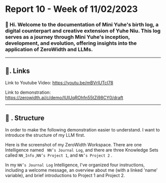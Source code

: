 # Report 10 - Week of 11/02/2023 #

### 👋 Hi. Welcome to the documentation of Mini Yuhe's birth log, a digital counterpart and creative extension of Yuhe Niu. This log serves as a journey through Mini Yuhe's inception, development, and evolution, offering insights into the application of ZeroWidth and LLMs.

---
## 🔗. Links
Link to Youtube Video: https://youtu.be/mBVrlUTcI78

Link to demonstration: https://zerowidth.ai/c/demo/IUlUqROhfn55tZi98CY0/draft

---
## 🧩 . Structure

In order to make the following demonstration easier to understand. I want to introduce the structure of my LLM first.

Here is the screenshot of my ZeroWidth Workspace. There are one Intelligence named ` NN’s Journal Log`, and there are three Knowledge Sets called `NN_Info` ,`NN’s Project 1`, and `NN’s Project 2` . 


In my `NN’s Journal Log` Intelligence, I've organized four instructions, including a welcome message, an overview about me (with a linked 'name' variable), and brief introductions to Project 1 and Project 2. 
